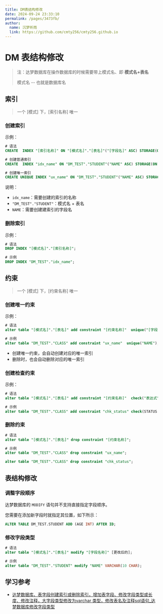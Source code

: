 ```yaml
---
title: DM表结构修改
date: 2024-09-24 23:33:10
permalink: /pages/3473fb/
author: 
  name: 沉梦听雨
  link: https://github.com/cmty256/cmty256.github.io
---
```

# DM 表结构修改

>注：达梦数据库在操作数据库的时候需要带上模式名、即 **模式名+表名**
>
>模式名 -- 也就是数据库名

## 索引

> 一个 [模式] 下，[索引名称] 唯一

### 创建索引

示例：

```sql
# 语法
CREATE  INDEX "[索引名称]" ON "[模式名]"."[表名]"("[字段名]" ASC) STORAGE(ON "MAIN", CLUSTERBTR);

# 创建普通索引
CREATE  INDEX "idx_name" ON "DM_TEST"."STUDENT"("NAME" ASC) STORAGE(ON "MAIN", CLUSTERBTR);

# 创建唯一索引
CREATE UNIQUE INDEX "ux_name" ON "DM_TEST"."STUDENT"("NAME" ASC) STORAGE(ON "MAIN", CLUSTERBTR);
```

说明：

- `idx_name`：需要创建的索引的名称
- `"DM_TEST"."STUDENT"`：模式名 + 表名
- `NAME`：需要创建建索引的字段名

### 删除索引

示例：

```sql
# 语法
DROP INDEX "[模式名]"."[索引名称]";

# 示例
DROP INDEX "DM_TEST"."idx_name";
```



## 约束

> 一个 [模式] 下，[约束名称] 唯一

### 创建唯一约束

示例：

```sql
# 语法
alter table "[模式名]"."[表名]" add constraint "[约束名称]"  unique("[字段名]");

# 示例
alter table "DM_TEST"."CLASS" add constraint "ux_name"  unique("NAME");
```

- 创建唯一约束，会自动创建对应的唯一索引
- 删除时，也会自动删除对应的唯一索引



### 创建检查约束

示例：

```sql
# 语法
alter table "[模式名]"."[表名]" add constraint "[约束名称]"  check("表达式");

# 示例
alter table "DM_TEST"."CLASS" add constraint "chk_status" check(STATUS = 0 or STATUS = 1);
```



### 删除约束

```sql
# 语法
alter table "[模式名]"."[表名]" drop constraint "[约束名称]";

# 示例
alter table "DM_TEST"."CLASS" drop constraint "ux_name";

alter table "DM_TEST"."CLASS" drop constraint "chk_status";
```



## 表结构修改

### 调整字段顺序

达梦数据库的 `MODIFY` 语句并不支持直接指定字段顺序。

您需要在添加新字段时就指定其位置，如下所示：

```sql
ALTER TABLE DM_TEST.STUDENT ADD (AGE INT) AFTER ID;
```

### 修改字段类型

```sql
# 语法
alter table "[模式名]"."[表名]" modify "[字段名称]" [更改后的];

# 示例
alter table "DM_TEST"."STUDENT" modify "NAME" VARCHAR(10 CHAR);
```







## 学习参考

- [达梦数据库、表字段创建索引或删除索引，增加表字段、修改字段类型或长度、修改注释，大字段类型修改为varchar 类型，修改表名及注释sql语句_达梦数据库修改字段类型](https://blog.csdn.net/weixin_51114236/article/details/121680313)